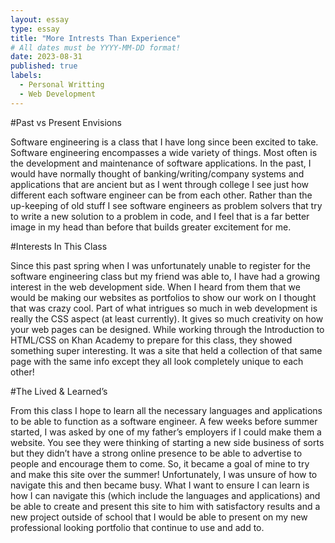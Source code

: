 ```yaml
---
layout: essay
type: essay
title: "More Intrests Than Experience"
# All dates must be YYYY-MM-DD format!
date: 2023-08-31
published: true
labels:
  - Personal Writting
  - Web Development
---
```


#Past vs Present Envisions


Software engineering is a class that I have long since been excited to take. Software engineering encompasses a wide variety of things. Most often is the development and maintenance of software applications. In the past, I would have normally thought of  banking/writing/company systems and applications that are ancient but as I went through college I see just how different each software engineer can be from each other. Rather than the up-keeping of old stuff I see software engineers as problem solvers that try to write a new solution to a problem in code, and I feel that is a far better image in my head than before that builds greater excitement for me. 


#Interests In This Class


Since this past spring when I was unfortunately unable to register for the software engineering class but my friend was able to, I have had a growing interest in the web development side. When I heard from them that we would be making our websites as portfolios to show our work on I thought that was crazy cool. Part of what intrigues so much in web development is really the CSS aspect (at least currently). It gives so much creativity on how your web pages can be designed. While working through the Introduction to HTML/CSS on Khan Academy to prepare for this class, they showed something super interesting. It was a site that held a collection of that same page with the same info except they all look completely unique to each other! 


#The Lived & Learned’s

From this class I hope to learn all the necessary languages and applications to be able to function as a software engineer. A few weeks before summer started, I was asked by one of my father’s employers if I could make them a website. You see they were thinking of starting a new side business of sorts but they didn’t have a strong online presence to be able to advertise to people and encourage them to come. So, it became a goal of mine to try and make this site over the summer! Unfortunately, I was unsure of how to navigate this and then became busy. What I want to ensure I can learn is how I can navigate this (which include the languages and applications) and be able to create and present this site to him with satisfactory results and a new project outside of school that I would be able to present on my new professional looking portfolio that continue to use and add to.


